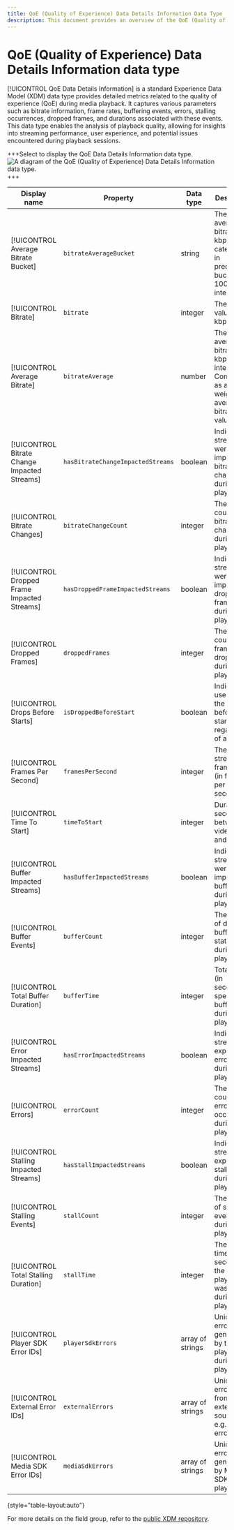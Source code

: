 ```yaml
---
title: QoE (Quality of Experience) Data Details Information Data Type
description: This document provides an overview of the QoE (Quality of Experience) Data Details Information Data Type Experience Data Model (XDM) data type.
---
```

# QoE (Quality of Experience) Data Details Information data type

[!UICONTROL QoE Data Details Information] is a standard Experience Data Model (XDM) data type provides detailed metrics related to the quality of experience (QoE) during media playback. It captures various parameters such as bitrate information, frame rates, buffering events, errors, stalling occurrences, dropped frames, and durations associated with these events. This data type enables the analysis of playback quality, allowing for insights into streaming performance, user experience, and potential issues encountered during playback sessions.

+++Select to display the QoE Data Details Information data type.
![A diagram of the QoE (Quality of Experience) Data Details Information data type.](../images/data-types/qoe-data-details-information.png)
+++

| Display name                           | Property                   | Data type | Description                                                                                      |
|----------------------------------------|----------------------------|-----------|--------------------------------------------------------------------------------------------------|
| [!UICONTROL Average Bitrate Bucket]    | `bitrateAverageBucket`   | string    | The average bitrate (in kbps) categorized in predefined buckets at 100kbps intervals.            |
| [!UICONTROL Bitrate]                   | `bitrate`                | integer   | The bitrate value (in kbps).                                                                      |
| [!UICONTROL Average Bitrate]           | `bitrateAverage`         | number    | The average bitrate (in kbps, integer). Computed as a weighted average of bitrate values.        |
| [!UICONTROL Bitrate Change Impacted Streams] | `hasBitrateChangeImpactedStreams` | boolean | Indicates if streams were impacted by bitrate changes during playback.                             |
| [!UICONTROL Bitrate Changes]           | `bitrateChangeCount`     | integer   | The total count of bitrate changes during playback.                                                |
| [!UICONTROL Dropped Frame Impacted Streams] | `hasDroppedFrameImpactedStreams` | boolean | Indicates if streams were impacted by dropped frames during playback.                               |
| [!UICONTROL Dropped Frames]            | `droppedFrames`          | integer   | The total count of frames dropped during playback.                                                 |
| [!UICONTROL Drops Before Starts]       | `isDroppedBeforeStart`   | boolean   | Indicates if users quit the video before its start, regardless of ads.                             |
| [!UICONTROL Frames Per Second]         | `framesPerSecond`        | integer   | The current stream frame-rate (in frames per second).                                              |
| [!UICONTROL Time To Start]             | `timeToStart`            | integer   | Duration (in seconds) between video load and start.                                                |
| [!UICONTROL Buffer Impacted Streams]   | `hasBufferImpactedStreams` | boolean | Indicates if streams were impacted by buffering during playback.                                    |
| [!UICONTROL Buffer Events]             | `bufferCount`            | integer   | The count of different buffer states during playback.                                               |
| [!UICONTROL Total Buffer Duration]     | `bufferTime`             | integer   | Total time (in seconds) spent buffering during playback.                                           |
| [!UICONTROL Error Impacted Streams]    | `hasErrorImpactedStreams` | boolean   | Indicates if streams experienced errors during playback.                                            |
| [!UICONTROL Errors]                    | `errorCount`             | integer   | The total count of errors that occurred during playback.                                            |
| [!UICONTROL Stalling Impacted Streams] | `hasStallImpactedStreams` | boolean   | Indicates if streams experienced stalling during playback.                                           |
| [!UICONTROL Stalling Events]           | `stallCount`             | integer   | The count of stalling events during playback.                                                       |
| [!UICONTROL Total Stalling Duration]   | `stallTime`              | integer   | The total time (in seconds) the playback was stalled during playback.                               |
| [!UICONTROL Player SDK Error IDs]      | `playerSdkErrors`        | array of strings | Unique error IDs generated by the player SDK during playback.                                 |
| [!UICONTROL External Error IDs]        | `externalErrors`         | array of strings | Unique error IDs from external sources, e.g., CDN errors.                                        |
| [!UICONTROL Media SDK Error IDs]       | `mediaSdkErrors`         | array of strings | Unique error IDs generated by Media SDK during playback.                                         |

{style="table-layout:auto"}

For more details on the field group, refer to the [public XDM repository](https://github.com/adobe/xdm/blob/master/components/datatypes/qoedatadetails.schema.json).

